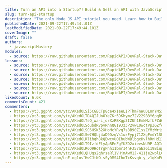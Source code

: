 ```yaml
---
title: Turn an API into a Startup?! Build & Sell an API with JavaScript
slug: turn-api-startup
description: "The only Node JS API tutorial you need. Learn how to Build and Deploy your own fully custom JavaScript API with Node and Express from scratch. Once you've learned that, I'll teach you how to put it on a platform called RapidAPI, set the pricing tiers, start selling, and finally, build a business around it."
publishedDate: 2021-09-22T17:49:44.101Z
lastModifiedDate: 2021-09-22T17:49:44.101Z
coverImage: ""
draft: false
authors:
  - javascriptMastery
modules:
  - source: https://raw.githubusercontent.com/RapidAPI/DevRel-Stack-Data/dev/lms/courses/turn-api-startup/index.md
lessons:
  - source: https://raw.githubusercontent.com/RapidAPI/DevRel-Stack-Data/dev/lms/courses/turn-api-startup/intro.md
  - source: https://raw.githubusercontent.com/RapidAPI/DevRel-Stack-Data/dev/lms/courses/turn-api-startup/about-apis-and-setup.md
  - source: https://raw.githubusercontent.com/RapidAPI/DevRel-Stack-Data/dev/lms/courses/turn-api-startup/create-server.md
  - source: https://raw.githubusercontent.com/RapidAPI/DevRel-Stack-Data/dev/lms/courses/turn-api-startup/adding-endpoints.md
  - source: https://raw.githubusercontent.com/RapidAPI/DevRel-Stack-Data/dev/lms/courses/turn-api-startup/deployment-preparation.md
  - source: https://raw.githubusercontent.com/RapidAPI/DevRel-Stack-Data/dev/lms/courses/turn-api-startup/hosting.md
  - source: https://raw.githubusercontent.com/RapidAPI/DevRel-Stack-Data/dev/lms/courses/turn-api-startup/rapidapi-marketplace.md
likesCount: 6.6K
commentsCount: 421
commenters:
  - https://yt3.ggpht.com/ytc/AKedOLSi5CGBCTp8ce4xIeeLIPThmFnWuDLnnYMSi3TsoA=s88-c-k-c0x00ffffff-no-rj
  - https://yt3.ggpht.com/ytc/AKedOLTD4QIJUnOYeZKr5DKhymz72V229B3Y6pqR9pA2Ig=s88-c-k-c0x00ffffff-no-rj
  - https://yt3.ggpht.com/ytc/AKedOLTsQ_wa-i_orXzRBKgp3IZUh1EmkMzfbFZdGj-s_qY=s88-c-k-c0x00ffffff-no-rj
  - https://yt3.ggpht.com/ytc/AKedOLSoubdRVpvRnnQGI9Jz3P2vwL0wctVpZGZfdmumxw=s88-c-k-c0x00ffffff-no-rj
  - https://yt3.ggpht.com/ytc/AKedOLSC6HSK52XHoMcYRvg7s8B90Z1ssZfMzWrjxl1VBw=s88-c-k-c0x00ffffff-no-rj
  - https://yt3.ggpht.com/ytc/AKedOLSw7HQLj4aD9DzqVs1wzFypj71ZXgPmdY1SPzALVCw=s88-c-k-c0x00ffffff-no-rj
  - https://yt3.ggpht.com/ytc/AKedOLRlihqh8kQBwcvUOIhubWBlbgxHvlhRnHd117jMow=s88-c-k-c0x00ffffff-no-rj
  - https://yt3.ggpht.com/ytc/AKedOLT9IzfdFlyApREeFgYUZD2xievsNU9P-AQIc_sAfmE=s88-c-k-c0x00ffffff-no-rj
  - https://yt3.ggpht.com/ytc/AKedOLR6O9HoTrgPnh11bmrI4nFJ57aEz6i19Biupp5HMR4=s88-c-k-c0x00ffffff-no-rj
  - https://yt3.ggpht.com/ytc/AKedOLQHUqs2qhrsaRl1VHjmAwM1J-411je2wplL0WsW=s88-c-k-c0x00ffffff-no-rj
  - https://yt3.ggpht.com/LnE-og1osIHwCJtKO-sSyDMS4IhoTxKsvqb-y_z1qKoE0x7V63jqOZTQBxV2SCV6_csq9yQF=s88-c-k-c0x00ffffff-no-rj
---
```

